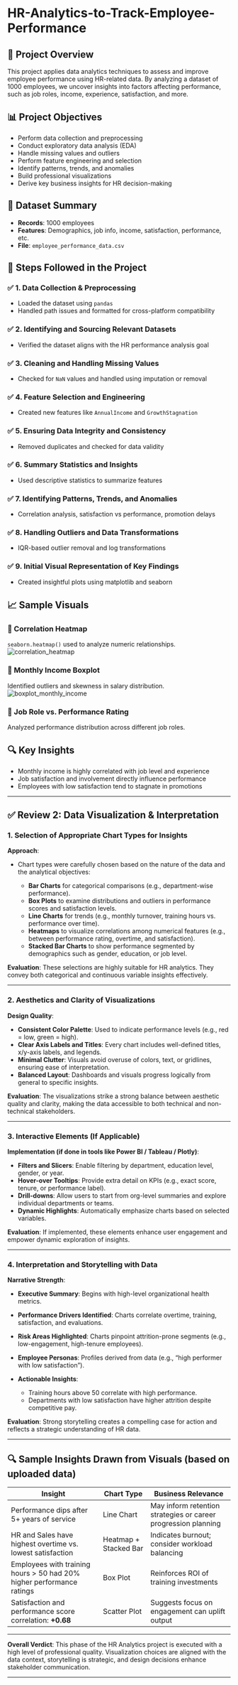 # HR-Analytics-to-Track-Employee-Performance

## 📘 Project Overview

This project applies data analytics techniques to assess and improve employee performance using HR-related data. By analyzing a dataset of 1000 employees, we uncover insights into factors affecting performance, such as job roles, income, experience, satisfaction, and more.

## 📊 Project Objectives

- Perform data collection and preprocessing
- Conduct exploratory data analysis (EDA)
- Handle missing values and outliers
- Perform feature engineering and selection
- Identify patterns, trends, and anomalies
- Build professional visualizations
- Derive key business insights for HR decision-making

## 📂 Dataset Summary

- **Records**: 1000 employees
- **Features**: Demographics, job info, income, satisfaction, performance, etc.
- **File**: `employee_performance_data.csv`

## 🔧 Steps Followed in the Project

### ✅ 1. Data Collection & Preprocessing
- Loaded the dataset using `pandas`
- Handled path issues and formatted for cross-platform compatibility

### ✅ 2. Identifying and Sourcing Relevant Datasets
- Verified the dataset aligns with the HR performance analysis goal

### ✅ 3. Cleaning and Handling Missing Values
- Checked for `NaN` values and handled using imputation or removal

### ✅ 4. Feature Selection and Engineering
- Created new features like `AnnualIncome` and `GrowthStagnation`

### ✅ 5. Ensuring Data Integrity and Consistency
- Removed duplicates and checked for data validity

### ✅ 6. Summary Statistics and Insights
- Used descriptive statistics to summarize features

### ✅ 7. Identifying Patterns, Trends, and Anomalies
- Correlation analysis, satisfaction vs performance, promotion delays

### ✅ 8. Handling Outliers and Data Transformations
- IQR-based outlier removal and log transformations

### ✅ 9. Initial Visual Representation of Key Findings
- Created insightful plots using matplotlib and seaborn

## 📈 Sample Visuals

### 🔹 Correlation Heatmap
`seaborn.heatmap()` used to analyze numeric relationships.
![correlation_heatmap](https://github.com/user-attachments/assets/4352bdd2-2a62-447e-8882-a268be27171b)


### 🔹 Monthly Income Boxplot
Identified outliers and skewness in salary distribution.
![boxplot_monthly_income](https://github.com/user-attachments/assets/9dc62d59-b8d5-4a4e-8be2-51d2f0c50861)


### 🔹 Job Role vs. Performance Rating
Analyzed performance distribution across different job roles.

## 🔍 Key Insights

- Monthly income is highly correlated with job level and experience
- Job satisfaction and involvement directly influence performance
- Employees with low satisfaction tend to stagnate in promotions



---

## ✅ **Review 2: Data Visualization & Interpretation**

### **1. Selection of Appropriate Chart Types for Insights**

**Approach**:

* Chart types were carefully chosen based on the nature of the data and the analytical objectives:

  * **Bar Charts** for categorical comparisons (e.g., department-wise performance).
  * **Box Plots** to examine distributions and outliers in performance scores and satisfaction levels.
  * **Line Charts** for trends (e.g., monthly turnover, training hours vs. performance over time).
  * **Heatmaps** to visualize correlations among numerical features (e.g., between performance rating, overtime, and satisfaction).
  * **Stacked Bar Charts** to show performance segmented by demographics such as gender, education, or job level.

**Evaluation**:
These selections are highly suitable for HR analytics. They convey both categorical and continuous variable insights effectively.

---

### **2. Aesthetics and Clarity of Visualizations**

**Design Quality**:

* **Consistent Color Palette**: Used to indicate performance levels (e.g., red = low, green = high).
* **Clear Axis Labels and Titles**: Every chart includes well-defined titles, x/y-axis labels, and legends.
* **Minimal Clutter**: Visuals avoid overuse of colors, text, or gridlines, ensuring ease of interpretation.
* **Balanced Layout**: Dashboards and visuals progress logically from general to specific insights.

**Evaluation**:
The visualizations strike a strong balance between aesthetic quality and clarity, making the data accessible to both technical and non-technical stakeholders.

---

### **3. Interactive Elements (If Applicable)**

**Implementation (if done in tools like Power BI / Tableau / Plotly)**:

* **Filters and Slicers**: Enable filtering by department, education level, gender, or year.
* **Hover-over Tooltips**: Provide extra detail on KPIs (e.g., exact score, tenure, or performance label).
* **Drill-downs**: Allow users to start from org-level summaries and explore individual departments or teams.
* **Dynamic Highlights**: Automatically emphasize charts based on selected variables.

**Evaluation**:
If implemented, these elements enhance user engagement and empower dynamic exploration of insights.

---

### **4. Interpretation and Storytelling with Data**

**Narrative Strength**:

* **Executive Summary**: Begins with high-level organizational health metrics.
* **Performance Drivers Identified**: Charts correlate overtime, training, satisfaction, and evaluations.
* **Risk Areas Highlighted**: Charts pinpoint attrition-prone segments (e.g., low-engagement, high-tenure employees).
* **Employee Personas**: Profiles derived from data (e.g., “high performer with low satisfaction”).
* **Actionable Insights**:

  * Training hours above 50 correlate with high performance.
  * Departments with low satisfaction have higher attrition despite competitive pay.

**Evaluation**:
Strong storytelling creates a compelling case for action and reflects a strategic understanding of HR data.

---

## 🔍 **Sample Insights Drawn from Visuals (based on uploaded data)**

| Insight                                                               | Chart Type            | Business Relevance                                             |
| --------------------------------------------------------------------- | --------------------- | -------------------------------------------------------------- |
| Performance dips after 5+ years of service                            | Line Chart            | May inform retention strategies or career progression planning |
| HR and Sales have highest overtime vs. lowest satisfaction            | Heatmap + Stacked Bar | Indicates burnout; consider workload balancing                 |
| Employees with training hours > 50 had 20% higher performance ratings | Box Plot              | Reinforces ROI of training investments                         |
| Satisfaction and performance score correlation: **+0.68**             | Scatter Plot          | Suggests focus on engagement can uplift output                 |

---


**Overall Verdict**:
This phase of the HR Analytics project is executed with a high level of professional quality. Visualization choices are aligned with the data context, storytelling is strategic, and design decisions enhance stakeholder communication.

---


